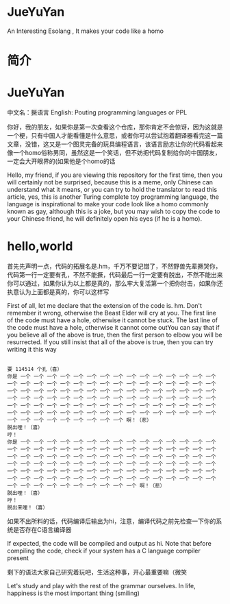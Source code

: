 # JueYuYan
An Interesting Esolang , It makes your code like a homo

# 简介
# JueYuYan

中文名：撅语言
English: Pouting programming languages or PPL

你好，我的朋友，如果你是第一次查看这个仓库，那你肯定不会惊讶，因为这就是一个梗，只有中国人才能看懂是什么意思，或者你可以尝试抱着翻译器看完这一篇文章，没错，这又是一个图灵完备的玩具编程语言，该语言励志让你的代码看起来像一个homo俗称男同，虽然这是一个笑话，但不妨把代码复制给你的中国朋友，一定会大开眼界的(如果他是个homo的话

Hello, my friend, if you are viewing this repository for the first time, then you will certainly not be surprised, because this is a meme, only Chinese can understand what it means, or you can try to hold the translator to read this article, yes, this is another Turing complete toy programming language, the language is inspirational to make your code look like a homo commonly known as gay, although this is a joke, but you may wish to copy the code to your Chinese friend, he will definitely open his eyes (if he is a homo).

# hello,world

首先先声明一点，代码的拓展名是.hm，千万不要记错了，不然野兽先辈撅哭你，代码第一行一定要有孔，不然不能撅，代码最后一行一定要有脱出，不然不能出来
你可以通过，如果你认为以上都是真的，那么牢大复活第一个把你肘击，如果你还执意认为上面都是真的，你可以这样写


First of all, let me declare that the extension of the code is. hm. Don't remember it wrong, otherwise the Beast Elder will cry at you. The first line of the code must have a hole, otherwise it cannot be stuck. The last line of the code must have a hole, otherwise it cannot come outYou can say that if you believe all of the above is true, then the first person to elbow you will be resurrected. If you still insist that all of the above is true, then you can try writing it this way


<code>
要 114514 个孔（喜）
你是 一个 一个 一个 一个 一个 一个 一个 一个 一个 一个 一个 一个 一个 一个 一个 一个 一个 一个 一个 一个 一个 一个 一个 一个 一个 一个 一个 一个 一个 一个 一个 一个 一个 一个 一个 一个 一个 一个 一个 一个 一个 一个 一个 一个 一个 一个 一个 一个 一个 一个 一个 一个 一个 一个 一个 一个 一个 一个 一个 一个 一个 一个 一个 一个 一个 一个 一个 一个 一个 一个 一个 一个 一个 一个 一个 一个 一个 一个 一个 一个 一个 一个 一个 一个 一个 一个 一个 一个 一个 一个 一个 一个 一个 一个 一个 一个 一个 一个 一个 一个 一个 一个 一个 一个 啊！（悲）
脱出哩！（喜）
哼！
你是 一个 一个 一个 一个 一个 一个 一个 一个 一个 一个 一个 一个 一个 一个 一个 一个 一个 一个 一个 一个 一个 一个 一个 一个 一个 一个 一个 一个 一个 一个 一个 一个 一个 一个 一个 一个 一个 一个 一个 一个 一个 一个 一个 一个 一个 一个 一个 一个 一个 一个 一个 一个 一个 一个 一个 一个 一个 一个 一个 一个 一个 一个 一个 一个 一个 一个 一个 一个 一个 一个 一个 一个 一个 一个 一个 一个 一个 一个 一个 一个 一个 一个 一个 一个 一个 一个 一个 一个 一个 一个 一个 一个 一个 一个 一个 一个 一个 一个 一个 一个 一个 一个 一个 一个 一个 啊！（悲）
脱出哩！（喜）
哼！
脱出来哩！（喜）
</code>

如果不出所料的话，代码编译后输出为hi，注意，编译代码之前先检查一下你的系统是否存在C语言编译器

If expected, the code will be compiled and output as hi. Note that before compiling the code, check if your system has a C language compiler present


剩下的语法大家自己研究着玩吧，生活这种事，开心最重要嘛（微笑

Let's study and play with the rest of the grammar ourselves. In life, happiness is the most important thing (smiling)

